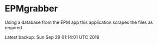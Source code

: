 # EPMgrabber
Using a database from the EPM app this application scrapes the files as required


Latest backup: Sun Sep 29 01:14:01 UTC 2019
